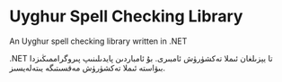 Uyghur Spell Checking Library
========================

An Uyghur spell checking library written in .NET

.NET تا يېزىلغان ئىملا تەكشۈرۈش ئامبىرى. بۇ ئامباردىن پايدىلىنىپ پىروگراممىڭىزدا بىۋاستە ئىملا تەكشۈرۈش مەقسىتىگە يىتەلەيسىز.

